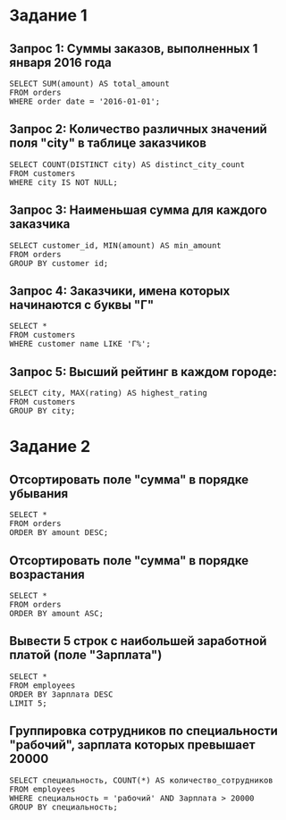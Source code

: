 # Задание 1
## Запрос 1: Суммы заказов, выполненных 1 января 2016 года
<pre>
SELECT SUM(amount) AS total_amount
FROM orders
WHERE order_date = '2016-01-01';
</pre>

## Запрос 2: Количество различных значений поля "city" в таблице заказчиков
<pre>
SELECT COUNT(DISTINCT city) AS distinct_city_count
FROM customers
WHERE city IS NOT NULL;
</pre>

## Запрос 3: Наименьшая сумма для каждого заказчика
<pre>
SELECT customer_id, MIN(amount) AS min_amount
FROM orders
GROUP BY customer_id;
</pre>

## Запрос 4: Заказчики, имена которых начинаются с буквы "Г"
<pre>
SELECT *
FROM customers
WHERE customer_name LIKE 'Г%';
</pre>

## Запрос 5: Высший рейтинг в каждом городе:
<pre>
SELECT city, MAX(rating) AS highest_rating
FROM customers
GROUP BY city;
</pre>

# Задание 2

## Отсортировать поле "сумма" в порядке убывания
<pre>
SELECT *
FROM orders
ORDER BY amount DESC;
</pre>

## Отсортировать поле "сумма" в порядке возрастания
<pre>
SELECT *
FROM orders
ORDER BY amount ASC;
</pre>

## Вывести 5 строк с наибольшей заработной платой (поле "Зарплата")
<pre>
SELECT *
FROM employees
ORDER BY Зарплата DESC
LIMIT 5;
</pre>

## Группировка сотрудников по специальности "рабочий", зарплата которых превышает 20000
<pre>
SELECT специальность, COUNT(*) AS количество_сотрудников
FROM employees
WHERE специальность = 'рабочий' AND Зарплата > 20000
GROUP BY специальность;
</pre>
